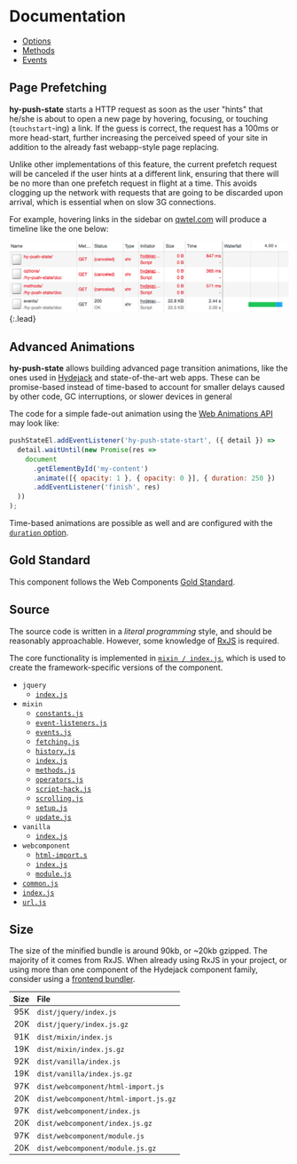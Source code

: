 # Documentation

* [Options](options.md)
* [Methods](methods.md)
* [Events](events.md)

## Page Prefetching
**hy-push-state** starts a HTTP request as soon as the user "hints" that he/she is about to open a new page by hovering, focusing, or touching (`touchstart`-ing) a link. If the guess is correct, the request has a 100ms or more head-start, further increasing the perceived speed of your site in addition to the already fast webapp-style page replacing.

Unlike other implementations of this feature, the current prefetch request will be canceled if the user hints at a different link, ensuring that there will be no more than one prefetch request in flight at a time. This avoids clogging up the network with requests that are going to be discarded upon arrival, which is essential when on slow 3G connections.

For example, hovering links in the sidebar on [qwtel.com](https://qwtel.com/hy-push-state/) will produce a timeline like the one below:

![Google developer console screenshot of prefetching requests](../assets/img/prefetching.png){:.lead}

## Advanced Animations
**hy-push-state** allows building advanced page transition animations, like the ones used in [Hydejack](https://qwtel.com/hydejack/variations/) and state-of-the-art web apps. These can be promise-based instead of time-based to account for smaller delays caused by other code, GC interruptions, or slower devices in general

The code for a simple fade-out animation using the [Web Animations API][waapi] may look like:

```js
pushStateEl.addEventListener('hy-push-state-start', ({ detail }) =>
  detail.waitUntil(new Promise(res =>
    document
      .getElementById('my-content')
      .animate([{ opacity: 1 }, { opacity: 0 }], { duration: 250 })
      .addEventListener('finish', res)
  ))
);
```

Time-based animations are possible as well and are configured with the [`duration` option](options.md#duration).

[waapi]: https://developer.mozilla.org/en-US/docs/Web/API/Web_Animations_API/Using_the_Web_Animations_API

## Gold Standard
This component follows the Web Components [Gold Standard](gold-standard.md).

## Source
The source code is written in a *literal programming* style, and should be reasonably approachable.
However, some knowledge of [RxJS] is required.

The core functionality is implemented in [`mixin / index.js`](source/mixin/README.md),
which is used to create the framework-specific versions of the component.

* `jquery`
  * [`index.js`](source/jquery/README.md)
* `mixin`
  * [`constants.js`](source/mixin/constants.md)
  * [`event-listeners.js`](source/mixin/event-listeners.md)
  * [`events.js`](source/mixin/events.md)
  * [`fetching.js`](source/mixin/fetching.md)
  * [`history.js`](source/mixin/history.md)
  * [`index.js`](source/mixin/README.md)
  * [`methods.js`](source/mixin/methods.md)
  * [`operators.js`](source/mixin/operators.md)
  * [`script-hack.js`](source/mixin/script-hack.md)
  * [`scrolling.js`](source/mixin/scrolling.md)
  * [`setup.js`](source/mixin/setup.md)
  * [`update.js`](source/mixin/update.md)
* `vanilla`
  * [`index.js`](source/vanilla/README.md)
* `webcomponent`
  * [`html-import.s`](source/webcomponent/html-import.md)
  * [`index.js`](source/webcomponent/README.md)
  * [`module.js`](source/webcomponent/module.md)
* [`common.js`](source/common.md)
* [`index.js`](source/README.md)
* [`url.js`](source/url.md)

## Size
The size of the minified bundle is around 90kb, or ~20kb gzipped.
The majority of it comes from RxJS. When already using RxJS in your project, or using more than one component of the Hydejack component family, consider using a [frontend bundler](../usage/README.md#bundlers).

| Size | File |
|-----:|:-----|
|  95K | `dist/jquery/index.js` |
|  20K | `dist/jquery/index.js.gz` |
|  91K | `dist/mixin/index.js` |
|  19K | `dist/mixin/index.js.gz` |
|  92K | `dist/vanilla/index.js` |
|  19K | `dist/vanilla/index.js.gz` |
|  97K | `dist/webcomponent/html-import.js` |
|  20K | `dist/webcomponent/html-import.js.gz` |
|  97K | `dist/webcomponent/index.js` |
|  20K | `dist/webcomponent/index.js.gz` |
|  97K | `dist/webcomponent/module.js` |
|  20K | `dist/webcomponent/module.js.gz` |


[rxjs]: https://github.com/ReactiveX/rxjs
